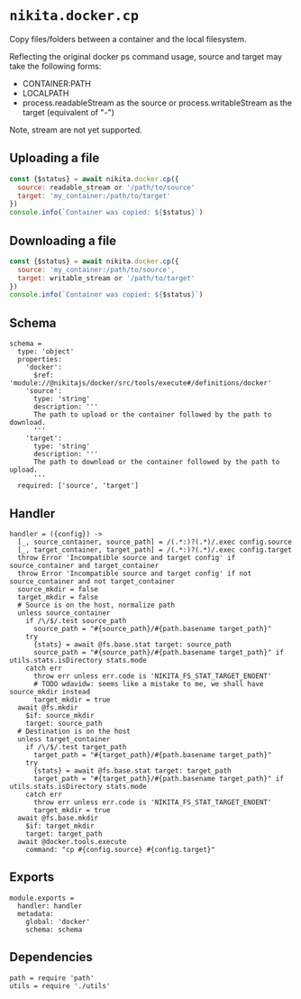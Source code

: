 
# `nikita.docker.cp`

Copy files/folders between a container and the local filesystem.

Reflecting the original docker ps command usage, source and target may take
the following forms:

* CONTAINER:PATH 
* LOCALPATH
* process.readableStream as the source or process.writableStream as the
  target (equivalent of "-")

Note, stream are not yet supported.

## Uploading a file

```js
const {$status} = await nikita.docker.cp({
  source: readable_stream or '/path/to/source'
  target: 'my_container:/path/to/target'
})
console.info(`Container was copied: ${$status}`)
```

## Downloading a file

```js
const {$status} = await nikita.docker.cp({
  source: 'my_container:/path/to/source',
  target: writable_stream or '/path/to/target'
})
console.info(`Container was copied: ${$status}`)
```

## Schema

    schema =
      type: 'object'
      properties:
        'docker':
          $ref: 'module://@nikitajs/docker/src/tools/execute#/definitions/docker'
        'source':
          type: 'string'
          description: '''
          The path to upload or the container followed by the path to download.
          '''
        'target':
          type: 'string'
          description: '''
          The path to download or the container followed by the path to upload.
          '''
      required: ['source', 'target']

## Handler

    handler = ({config}) ->
      [_, source_container, source_path] = /(.*:)?(.*)/.exec config.source
      [_, target_container, target_path] = /(.*:)?(.*)/.exec config.target
      throw Error 'Incompatible source and target config' if source_container and target_container
      throw Error 'Incompatible source and target config' if not source_container and not target_container
      source_mkdir = false
      target_mkdir = false
      # Source is on the host, normalize path
      unless source_container
        if /\/$/.test source_path
          source_path = "#{source_path}/#{path.basename target_path}"
        try
          {stats} = await @fs.base.stat target: source_path
          source_path = "#{source_path}/#{path.basename target_path}" if utils.stats.isDirectory stats.mode
        catch err
          throw err unless err.code is 'NIKITA_FS_STAT_TARGET_ENOENT'
          # TODO wdavidw: seems like a mistake to me, we shall have source_mkdir instead
          target_mkdir = true
      await @fs.mkdir
        $if: source_mkdir
        target: source_path
      # Destination is on the host
      unless target_container
        if /\/$/.test target_path
          target_path = "#{target_path}/#{path.basename target_path}"
        try
          {stats} = await @fs.base.stat target: target_path
          target_path = "#{target_path}/#{path.basename target_path}" if utils.stats.isDirectory stats.mode
        catch err
          throw err unless err.code is 'NIKITA_FS_STAT_TARGET_ENOENT'
          target_mkdir = true
      await @fs.base.mkdir
        $if: target_mkdir
        target: target_path
      await @docker.tools.execute
        command: "cp #{config.source} #{config.target}"

## Exports

    module.exports =
      handler: handler
      metadata:
        global: 'docker'
        schema: schema

## Dependencies

    path = require 'path'
    utils = require './utils'
